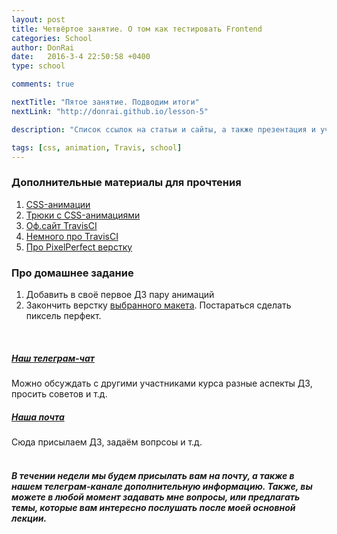 ```yaml
---
layout: post
title: Четвёртое занятие. О том как тестировать Frontend
categories: School
author: DonRai
date:   2016-3-4 22:50:58 +0400
type: school

comments: true

nextTitle: "Пятое занятие. Подводим итоги"
nextLink: "http://donrai.github.io/lesson-5"

description: "Список ссылок на статьи и сайты, а также презентация и учебные материалы"

tags: [css, animation, Travis, school]
---
```


### Дополнительные материалы для прочтения
1. [CSS-анимации](https://learn.javascript.ru/css-transitions)
2. [Трюки с CSS-анимациями](https://habrahabr.ru/company/nordavind/blog/209462/)
3. [Оф.сайт TravisCI](https://travis-ci.org/)
4. [Немного про TravisCI](https://habrahabr.ru/post/140344/)
5. [Про PixelPerfect верстку](http://zencoder.ru/web-development/pixel-perfect/)

### Про домашнее задание
1. Добавить в своё первое ДЗ пару анимаций
2. Закончить верстку [выбранного макета](https://github.com/WFS-1/frontend-school/tree/master/psd). Постараться сделать пиксель перфект.

<br />

##### [Наш телеграм-чат](https://telegram.me/joinchat/AG4QLD540dhAT3pZ_6VbTA)
Можно обсуждать с другими участниками курса разные аспекты ДЗ, просить советов и т.д.

##### [Наша почта](mailto:edu@weblime.ru)
Сюда присылаем ДЗ, задаём вопрсоы и т.д.
<br /><br />

##### В течении недели мы будем присылать вам на почту, а также в нашем телеграм-канале дополнительную информацию. Также, вы можете в любой момент задавать мне вопросы, или предлагать темы, которые вам интересно послушать после моей основной лекции.
